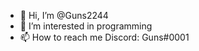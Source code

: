 - 👋 Hi, I’m @Guns2244
- 👀 I’m interested in programming
- 📫 How to reach me Discord: Guns#0001

<!---
I can program things like Nuker Bot, Grabbery token Grabbery and stuff in Python
--->
